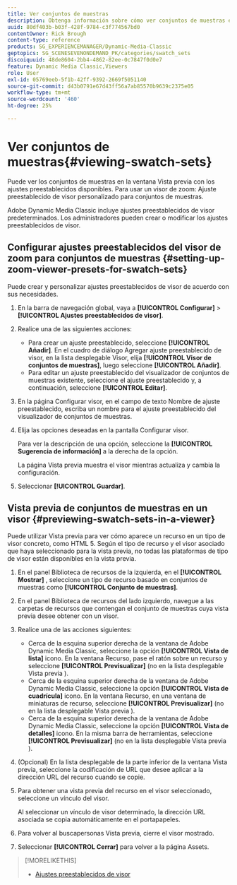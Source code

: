 ```yaml
---
title: Ver conjuntos de muestras
description: Obtenga información sobre cómo ver conjuntos de muestras en Adobe Dynamic Media Classic.
uuid: 80df403b-b03f-428f-9784-c3f774567bd0
contentOwner: Rick Brough
content-type: reference
products: SG_EXPERIENCEMANAGER/Dynamic-Media-Classic
geptopics: SG_SCENESEVENONDEMAND_PK/categories/swatch_sets
discoiquuid: 48de8604-2bb4-4862-82ee-0c7847f0d0e7
feature: Dynamic Media Classic,Viewers
role: User
exl-id: 05769eeb-5f1b-42ff-9392-2669f5051140
source-git-commit: d43b0791e67d43ff56a7ab85570b9639c2375e05
workflow-type: tm+mt
source-wordcount: '460'
ht-degree: 25%

---
```


# Ver conjuntos de muestras{#viewing-swatch-sets}

Puede ver los conjuntos de muestras en la ventana Vista previa con los ajustes preestablecidos disponibles. Para usar un visor de zoom: Ajuste preestablecido de visor personalizado para conjuntos de muestras.

Adobe Dynamic Media Classic incluye ajustes preestablecidos de visor predeterminados. Los administradores pueden crear o modificar los ajustes preestablecidos de visor.

## Configurar ajustes preestablecidos del visor de zoom para conjuntos de muestras {#setting-up-zoom-viewer-presets-for-swatch-sets}

Puede crear y personalizar ajustes preestablecidos de visor de acuerdo con sus necesidades.

1. En la barra de navegación global, vaya a **[!UICONTROL Configurar]** > **[!UICONTROL Ajustes preestablecidos de visor]**.
1. Realice una de las siguientes acciones:

   * Para crear un ajuste preestablecido, seleccione **[!UICONTROL Añadir]**. En el cuadro de diálogo Agregar ajuste preestablecido de visor, en la lista desplegable Visor, elija **[!UICONTROL Visor de conjuntos de muestras]**, luego seleccione **[!UICONTROL Añadir]**.
   * Para editar un ajuste preestablecido del visualizador de conjuntos de muestras existente, seleccione el ajuste preestablecido y, a continuación, seleccione **[!UICONTROL Editar]**.

1. En la página Configurar visor, en el campo de texto Nombre de ajuste preestablecido, escriba un nombre para el ajuste preestablecido del visualizador de conjuntos de muestras.
1. Elija las opciones deseadas en la pantalla Configurar visor. 

   Para ver la descripción de una opción, seleccione la **[!UICONTROL Sugerencia de información]** a la derecha de la opción.

   La página Vista previa muestra el visor mientras actualiza y cambia la configuración.

1. Seleccionar **[!UICONTROL Guardar]**.

## Vista previa de conjuntos de muestras en un visor {#previewing-swatch-sets-in-a-viewer}

Puede utilizar Vista previa para ver cómo aparece un recurso en un tipo de visor concreto, como HTML 5. Según el tipo de recurso y el visor asociado que haya seleccionado para la vista previa, no todas las plataformas de tipo de visor están disponibles en la vista previa.

1. En el panel Biblioteca de recursos de la izquierda, en el **[!UICONTROL Mostrar]** , seleccione un tipo de recurso basado en conjuntos de muestras como **[!UICONTROL Conjunto de muestras]**.
1. En el panel Biblioteca de recursos del lado izquierdo, navegue a las carpetas de recursos que contengan el conjunto de muestras cuya vista previa desee obtener con un visor.
1. Realice una de las acciones siguientes:

   * Cerca de la esquina superior derecha de la ventana de Adobe Dynamic Media Classic, seleccione la opción **[!UICONTROL Vista de lista]** icono. En la ventana Recurso, pase el ratón sobre un recurso y seleccione **[!UICONTROL Previsualizar]** (no en la lista desplegable Vista previa ).
   * Cerca de la esquina superior derecha de la ventana de Adobe Dynamic Media Classic, seleccione la opción **[!UICONTROL Vista de cuadrícula]** icono. En la ventana Recurso, en una ventana de miniaturas de recurso, seleccione **[!UICONTROL Previsualizar]** (no en la lista desplegable Vista previa ).
   * Cerca de la esquina superior derecha de la ventana de Adobe Dynamic Media Classic, seleccione la opción **[!UICONTROL Vista de detalles]** icono. En la misma barra de herramientas, seleccione **[!UICONTROL Previsualizar]** (no en la lista desplegable Vista previa ).

1. (Opcional) En la lista desplegable de la parte inferior de la ventana Vista previa, seleccione la codificación de URL que desee aplicar a la dirección URL del recurso cuando se copie.
1. Para obtener una vista previa del recurso en el visor seleccionado, seleccione un vínculo del visor.

   Al seleccionar un vínculo de visor determinado, la dirección URL asociada se copia automáticamente en el portapapeles.

1. Para volver al buscapersonas Vista previa, cierre el visor mostrado.
1. Seleccionar **[!UICONTROL Cerrar]** para volver a la página Assets.

>[!MORELIKETHIS]
>
>* [Ajustes preestablecidos de visor](application-setup.md#viewer_presets)

